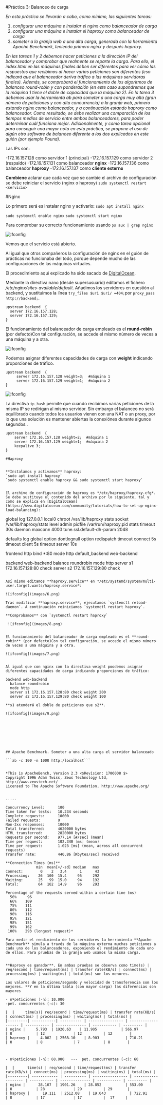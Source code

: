 #Práctica 3: Balanceo de carga


*En esta práctica se llevarán a cabo, como mínimo, las siguientes tareas:*
1. *configurar una máquina e instalar el nginx como balanceador de carga*
2. *configurar una máquina e instalar el haproxy como balanceador de carga*
3. *someter a la granja web a una alta carga, generada con la herramienta Apache Benchmark, teniendo primero nginx y después haproxy.*


*En las tareas 1 y 2 debemos hacer peticiones a la dirección IP del balanceador y
comprobar que realmente se reparte la carga. Para ello, el index.html en las
máquinas finales deben ser diferentes para ver cómo las respuestas que recibimos al
hacer varias peticiones son diferentes (eso indicará que el balanceador deriva tráfico a
las máquinas servidoras finales).
Además, se comprobará el funcionamiento de los algoritmos de balanceo round-robin
y con ponderación (en este caso supondremos que la máquina 1 tiene el doble de
capacidad que la máquina 2).
En la tarea 3 debemos usar la herramienta ab para someter a una carga muy alta
(gran número de peticiones y con alta concurrencia) a la granja web, primero estando
nginx como balanceador, y a continuación estando haproxy como balanceador. Como
resultado, se debe realizar una comparación de los tiempos medios de servicio entre
ambos balanceadores, para poder determinar cuál funciona mejor.
Adicionalmente, y como tarea opcional para conseguir una mayor nota en esta práctica, se propone el uso de algún otro software de balanceo diferente a los dos
explicados en este guión (por ejemplo Pound).*




Las IPs son:

-172.16.157.128 como  servidor 1 (principal)
-172.16.157.129 como  servidor 2 (respaldo)
-172.16.157.131 como  balanceador **nginx**
-172.16.157.136 como balanceador **haproxy**
-172.16.157.137 como **cliente externo**

**Combiene** aclarar que cada vez que se cambie el archivo de configuración se debe reiniciar el servicio (nginx o haproxy) `sudo systemctl restart <servicio>`


#Nginx


Lo primero será es instalar nginx y activarlo:
`sudo apt install nginx`

`sudo systemctl enable nginx`
`sudo systemctl start nginx`

Para comprobar su correcto funcionamiento usando `ps aux | grep nginx` 


![ifconfig](images/3.png)

Vemos que el servicio está abierto.

Al igual que otros compañeros la configuración de nginx en el guión de prácticas no funcionaba del todo, porque depende mucho de las configuraciones de las máquinas virtuales.

El procedimiento aquí explicado ha sido sacado de  [DigitalOcean](https://www.digitalocean.com/community/tutorials/how-to-set-up-nginx-load-balancing).





Mediante la directiva nano (desde supersusuario) editamos el fichero */etc/nginx/sites-available/default*. Añadimos los servidores en cuestión al backend, y sustituimos la línea `try_files $uri $uri/ =404;`por `proxy_pass  http://backend;`. 
```
upstream backend  {
  server 172.16.157.128;
  server 172.16.157.129;
}
```

El funcionamiento del balanceador de carga empleado es el **round-robin** (por defecto)Con tal configuración, se accede el mismo número de veces a una máquina y a otra.


![ifconfig](images/4.png)


Podemos asignar diferentes capacidades de carga con **weight** indicando proporciones de tráfico.

```
upstream backend  {
     server 172.16.157.128 weight=3;  #máquina 1
     server 172.16.157.129 weight=1;  #máquina 2
}
```


![ifconfig](images/5.png)



La directiva `ip_hash` permite que cuando recibimos varias peticiones de la misma IP se redirigan al mismo servidor. 
Sin embargo el balanceo no será equilibrado cuando todos los usuarios vienen con una NAT o un proxy,  por lo que una solución es mantener abiertas la conexiónes durante algunos segundos..


```
upstream backend  {
    server 172.16.157.128 weight=2;  #máquina 1
    server 172.16.157.129 weight=1;  #máquina 2
    keepalive 3;
}

#Haproxy


**Instalamos y activamos** haproxy:
`sudo apt install haproxy`
`sudo systemctl enable haproxy && sudo systemctl start haproxy`


El archivo de configuración de haproxy es */etc/haproxy/haproxy.cfg*. Se debe sustituye el contenido del archivo por lo siguiente, tal y como se explica en [DigitalOcean](https://www.digitalocean.com/community/tutorials/how-to-set-up-nginx-load-balancing):

```
global
    log 127.0.0.1 local0
    chroot /var/lib/haproxy
    stats socket /var/lib/haproxy/stats level admin
    pidfile /var/run/haproxy.pid
    stats timeout 30s
    daemon
    maxconn 4000
    tune.ssl.default-dh-param 2048
    
defaults
    log global
    option dontlognull
    option redispatch
    timeout connect 5s
    timeout client 5s
    timeout server 10s
    
frontend http
    bind *:80
    mode http
    default_backend web-backend
    
backend web-backend
    balance roundrobin
    mode http
    server s1 172.16.157.128:80 check
    server s2 172.16.157.129:80 check
```

Así mismo editamos **haproxy.service** en */etc/systemd/system/multi-user.target.wants/haproxy.service*:

![ifconfig](images/6.png)

Tras modificar **haproxy.service**, ejecutamos `systemctl reload-daemon`. A continuación reiniciamos `systemctl restart haproxy`.

**Comprobamos** con `systemctl restart haproxy`

 ![ifconfig](images/8.png)


El funcionamiento del balanceador de carga empleado es el **round-robin** (por defecto)Con tal configuración, se accede el mismo número de veces a una máquina y a otra.

![ifconfig](images/7.png)


Al igual que con nginx con la directiva weight poodemos asignar diferentes capacidades de carga indicando proporciones de tráfico:

```
    backend web-backend
      balance roundrobin
      mode http
      server s1 172.16.157.128:80 check weight 200
      server s2 172.16.157.129:80 check weight 100
```
**s1 atenderá el doble de peticiones que s2**.

![ifconfig](images/9.png)








## Apache Benchmark. Someter a una alta carga el servidor balanceado

```ab -c 100 -n 1000 http:/localhost```


*This is ApacheBench, Version 2.3 <$Revision: 1706008 $>
Copyright 1996 Adam Twiss, Zeus Technology Ltd, http://www.zeustech.net/
Licensed to The Apache Software Foundation, http://www.apache.org/


.....

Concurrency Level:      100
Time taken for tests:   10.234 seconds
Complete requests:      10000
Failed requests:        0
Non-2xx responses:      10000
Total transferred:      4620000 bytes
HTML transferred:       2820000 bytes
Requests per second:    977.14 [#/sec] (mean)
Time per request:       102.340 [ms] (mean)
Time per request:       1.023 [ms] (mean, across all concurrent requests)
Transfer rate:          440.86 [Kbytes/sec] received

**Connection Times (ms)**
              min  mean[+/-sd] median   max
Connect:        0    2   3.4      1      43
Processing:    26  100  15.4     95     292
Waiting:       25   99  15.0     94     192
Total:         64  102  14.9     96     293

Percentage of the requests served within a certain time (ms)
  50%     96
  66%    109
  75%    111
  80%    112
  90%    116
  95%    121
  98%    151
  99%    162
 100%    293 (longest request)*

Para medir el rendimiento de los servidores la herramienta **Apache Benchmark** simula a través de la máquina externa muchas peticiones a cada uno de los balanceadores, exponiendo el rendimiento de cada uno de ellos. Para pruebas de la granja web usamos la misma carga.


**Haproxy es ganador**. En ambas pruebas se observa como time(s) | req/second | time/request(ms) | transfer rate(KB/s) | connect(ms) | processing(ms) | waiting(ms) | total(ms) son los menores. 

Los valores de peticiones/segundo y velocidad de transferencia son los mejores. **Y en la última tabla (con mayor carga) las diferencias son mayores

- nºpeticiones (-n): 10.000
-pet. concurrentes (-c): 30 

|  |     time(s)| req/second | time/request(ms) | transfer rate(KB/s) | connect(ms) | processing(ms) | waiting(ms) | total(ms) |
|---------| -----------| ---------- | ---------------- | ------------------- | ----------- | -------------- | ----------- | --------- |
| nginx |     5.793  | 1920.63    | 11.905           | 566.97              | 0           | 12             | 12          | 12        |
| haproxy |     4.002  | 2568.10    | 8.903            | 710.21              | 0           | 8              | 7           | 8        |



- nºpeticiones (-n): 60.000   ---  pet. concurrentes (-c): 60 

|  |      time(s) | req/second | time/request(ms) | transfer rate(KB/s) | connect(ms) | processing(ms) | waiting(ms) | total(ms) |
|---------| ------------ | ---------- | ---------------- | ------------------- | ----------- | -------------- | ----------- | --------- |
| nginx |      28.107  | 1901.26    | 28.852           | 553.00              | 0           | 28             | 29          | 29       |
| haproxy |      19.111  | 2512.08    | 19.043           | 722.91              | 0           | 17             | 17          |  17     |






